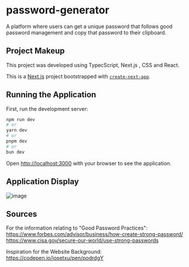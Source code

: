 # password-generator

A platform where users can get a unique password that follows good password management and copy that password to their clipboard.

## Project Makeup

This project was developed using TypecScript, Next.js , CSS and React.

This is a [Next.js](https://nextjs.org/) project bootstrapped with [`create-next-app`](https://github.com/vercel/next.js/tree/canary/packages/create-next-app).

## Running the Application

First, run the development server:

```bash
npm run dev
# or
yarn dev
# or
pnpm dev
# or
bun dev
```

Open [http://localhost:3000](http://localhost:3000) with your browser to see the application.

## Application Display

![image](https://github.com/jo833/password-generator/assets/77372272/a184888d-850e-47ea-97b5-85cf9a753758)

## Sources

For the information relating to "Good Password Practices":
https://www.forbes.com/advisor/business/how-create-strong-password/
https://www.cisa.gov/secure-our-world/use-strong-passwords

Inspiration for the Website Background:
https://codepen.io/josetxu/pen/podrdgY
